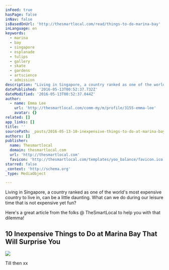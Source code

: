 ```yaml
---
inFeed: true
hasPage: false
inNav: false
isBasedOnUrl: 'http://thesmartlocal.com/read/things-to-do-marina-bay'
inLanguage: en
keywords:
  - marina
  - bay
  - singapore
  - esplanade
  - tulips
  - gallery
  - skate
  - gardens
  - artscience
  - admission
description: "Living in Singapore, a country ranked as one of the world's most expensive country to live in, can be a little daunting. What can we do during our leisure time that is not expensive yet fun? "
datePublished: '2016-05-13T00:52:37.732Z'
dateModified: '2016-05-13T00:52:37.044Z'
author:
  - name: Emma Lee
    url: 'http://thesmartlocal.com/comm-my/m/profile/3155-emma-lee'
    avatar: {}
related: []
app_links: []
title: ''
sourcePath: _posts/2016-05-13-10-inexpensive-things-to-do-at-marina-bay-that-will-surprise.md
authors: []
publisher:
  name: Thesmartlocal
  domain: thesmartlocal.com
  url: 'http://thesmartlocal.com'
  favicon: 'http://thesmartlocal.com/templates/yoo_balance/favicon.ico'
starred: false
_context: 'http://schema.org'
_type: MediaObject

---
```

Living in Singapore, a country ranked as one of the world's most expensive country to live in, can be a little daunting. What can we do during our leisure time that is not expensive yet fun? 

Here's a great article from the folks @ TheSmartLocal to help you with that dilemma! 

<article style=""><h1>10 Inexpensive Things to Do at Marina Bay That Will Surprise You</h1><img src="https://s3-us-west-2.amazonaws.com/the-grid-img/p/b306d37bb9c38102d375355a7dbba6e0cb4cc992.png" /></article>

Till then xx